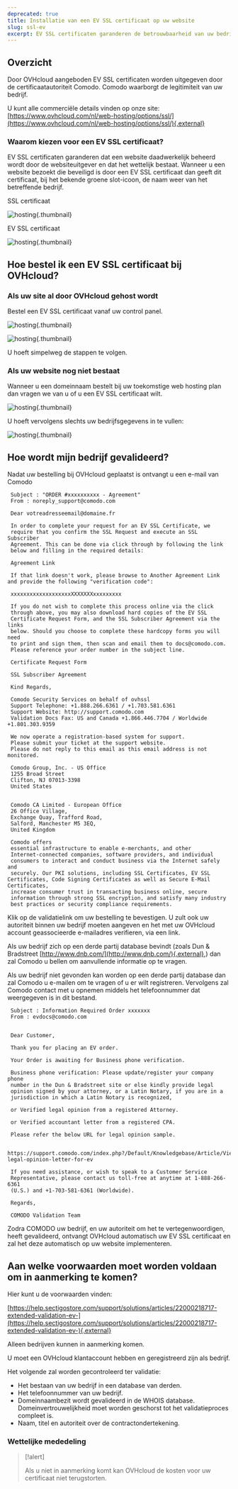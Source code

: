 ```yaml
---
deprecated: true
title: Installatie van een EV SSL certificaat op uw website
slug: ssl-ev
excerpt: EV SSL certificaten garanderen de betrouwbaarheid van uw bedrijf en verzekeren gebruikers dat ze veilig aankopen kunnen doen op uw website
---
```



## Overzicht
Door OVHcloud aangeboden EV SSL certificaten worden uitgegeven door de certificaatautoriteit Comodo. Comodo waarborgt de legitimiteit van uw bedrijf.

U kunt alle commerciële details vinden op onze site: [https://www.ovhcloud.com/nl/web-hosting/options/ssl/](https://www.ovhcloud.com/nl/web-hosting/options/ssl/){.external}


### Waarom kiezen voor een EV SSL certificaat?
EV SSL certificaten garanderen dat een website daadwerkelijk beheerd wordt door de websiteuitgever en dat het wettelijk bestaat. Wanneer u een website bezoekt die beveiligd is door een EV SSL certificaat dan geeft dit certificaat, bij het bekende groene slot-icoon, de naam weer van het betreffende bedrijf.

SSL certificaat


![hosting](images/ssl_non_EV.png){.thumbnail}

EV SSL certificaat


![hosting](images/ssl_EV.png){.thumbnail}


## Hoe bestel ik een EV SSL certificaat bij OVHcloud?

### Als uw site al door OVHcloud gehost wordt
Bestel een EV SSL certificaat vanaf uw control panel.


![hosting](images/step1.png){.thumbnail}


![hosting](images/step2.png){.thumbnail}

U hoeft simpelweg de stappen te volgen.


### Als uw website nog niet bestaat
Wanneer u een domeinnaam bestelt bij uw toekomstige web hosting plan dan vragen we van u of u een EV SSL certificaat wilt.


![hosting](images/step3.png){.thumbnail}

U hoeft vervolgens slechts uw bedrijfsgegevens in te vullen:


![hosting](images/step4.png){.thumbnail}


## Hoe wordt mijn bedrijf gevalideerd?
Nadat uw bestelling bij OVHcloud geplaatst is ontvangt u een e-mail van Comodo

```
 Subject : "ORDER #xxxxxxxxxx - Agreement"
 From : noreply_support@comodo.com
 
 Dear votreadresseemail@domaine.fr
 
 In order to complete your request for an EV SSL Certificate, we
 require that you confirm the SSL Request and execute an SSL Subscriber
 Agreement. This can be done via click through by following the link
 below and filling in the required details:
 
 Agreement Link
 
 If that link doesn't work, please browse to Another Agreement Link and provide the following "verification code":
 
 xxxxxxxxxxxxxxxxxxxXXXXXXXxxxxxxxxx
 
 If you do not wish to complete this process online via the click
 through above, you may also download hard copies of the EV SSL
 Certificate Request Form, and the SSL Subscriber Agreement via the links
 below. Should you choose to complete these hardcopy forms you will need
 to print and sign them, then scan and email them to docs@comodo.com.
 Please reference your order number in the subject line.
 
 Certificate Request Form
 
 SSL Subscriber Agreement
 
 Kind Regards,
 
 Comodo Security Services on behalf of ovhssl
 Support Telephone: +1.888.266.6361 / +1.703.581.6361
 Support Website: http://support.comodo.com
 Validation Docs Fax: US and Canada +1.866.446.7704 / Worldwide +1.801.303.9359
 
 We now operate a registration-based system for support.
 Please submit your ticket at the support website.
 Please do not reply to this email as this email address is not monitored.
 
 Comodo Group, Inc. - US Office
 1255 Broad Street
 Clifton, NJ 07013-3398
 United States
 
 
 Comodo CA Limited - European Office
 26 Office Village,
 Exchange Quay, Trafford Road,
 Salford, Manchester M5 3EQ,
 United Kingdom
 
 Comodo offers
 essential infrastructure to enable e-merchants, and other
 Internet-connected companies, software providers, and individual
 consumers to interact and conduct business via the Internet safely and
 securely. Our PKI solutions, including SSL Certificates, EV SSL Certificates, Code Signing Certificates as well as Secure E-Mail Certificates,
 increase consumer trust in transacting business online, secure
 information through strong SSL encryption, and satisfy many industry
 best practices or security compliance requirements.
```

Klik op de validatielink om uw bestelling te bevestigen. U zult ook uw autoriteit binnen uw bedrijf moeten aangeven en het met uw OVHcloud account geassocieerde e-mailadres verifieren, via een link.

Als uw bedrijf zich op een derde partij database bevindt (zoals Dun & Bradstreet [http://www.dnb.com/](http://www.dnb.com/){.external},)  dan zal Comodo u bellen om aanvullende informatie op te vragen.

Als uw bedrijf niet gevonden kan worden op een derde partij database dan zal Comodo u e-mailen om te vragen of u er wilt registreren. Vervolgens zal Comodo contact met u opnemen middels het telefoonnummer dat weergegeven is in dit bestand.

```
 Subject : Information Required Order xxxxxxx
 From : evdocs@comodo.com
 
 
 Dear Customer,
 
 Thank you for placing an EV order.
 
 Your Order is awaiting for Business phone verification.
 
 Business phone verification: Please update/register your company phone
 number in the Dun & Bradstreet site or else kindly provide legal
 opinion signed by your attorney, or a Latin Notary, if you are in a
 jurisdiction in which a Latin Notary is recognized,
 
 or Verified legal opinion from a registered Attorney.
 
 or Verified accountant letter from a registered CPA.
 
 Please refer the below URL for legal opinion sample.
 
 https://support.comodo.com/index.php?/Default/Knowledgebase/Article/View/900/87/sample-legal-opinion-letter-for-ev
 
 If you need assistance, or wish to speak to a Customer Service
 Representative, please contact us toll-free at anytime at 1-888-266-6361
 (U.S.) and +1-703-581-6361 (Worldwide).
 
 Regards,
 
 COMODO Validation Team
```

Zodra COMODO uw bedrijf, en uw autoriteit om het te vertegenwoordigen, heeft gevalideerd, ontvangt OVHcloud automatisch uw EV SSL certificaat en zal het deze automatisch op uw website implementeren.


## Aan welke voorwaarden moet worden voldaan om in aanmerking te komen?
Hier kunt u de voorwaarden vinden:

[https://help.sectigostore.com/support/solutions/articles/22000218717-extended-validation-ev-](https://help.sectigostore.com/support/solutions/articles/22000218717-extended-validation-ev-){.external}

Alleen bedrijven kunnen in aanmerking komen.

U moet een OVHcloud klantaccount hebben en geregistreerd zijn als bedrijf.

Het volgende zal worden gecontroleerd ter validatie:

- Het bestaan van uw bedrijf in een database van derden.
- Het telefoonnummer van uw bedrijf.
- Domeinnaambezit wordt gevalideerd in de WHOIS database. Domeinvertrouwelijkheid moet worden geschorst tot het validatieproces compleet is.
- Naam, titel en autoriteit over de contractondertekening.


### Wettelijke mededeling


> [!alert]
>
> Als u niet in aanmerking komt kan OVHcloud de kosten voor uw certificaat niet terugstorten.
> 